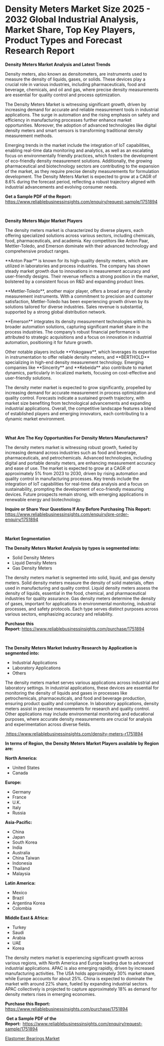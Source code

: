 <p><h1>Density Meters Market Size 2025 - 2032 Global Industrial Analysis, Market Share, Top Key Players, Product Types and Forecast Research Report</h1></p><p><strong>Density Meters Market Analysis and Latest Trends</strong></p>
<p><p>Density meters, also known as densitometers, are instruments used to measure the density of liquids, gases, or solids. These devices play a crucial role in various industries, including pharmaceuticals, food and beverage, chemicals, and oil and gas, where precise density measurements are essential for quality control and process optimization.</p><p>The Density Meters Market is witnessing significant growth, driven by increasing demand for accurate and reliable measurement tools in industrial applications. The surge in automation and the rising emphasis on safety and efficiency in manufacturing processes further enhance market opportunities. Moreover, the adoption of advanced technologies like digital density meters and smart sensors is transforming traditional density measurement methods.</p><p>Emerging trends in the market include the integration of IoT capabilities, enabling real-time data monitoring and analytics, as well as an escalating focus on environmentally friendly practices, which fosters the development of eco-friendly density measurement solutions. Additionally, the growing pharmaceutical and biotechnology sectors are contributing to the expansion of the market, as they require precise density measurements for formulation development. The Density Meters Market is expected to grow at a CAGR of 8.6% during the forecast period, reflecting a robust trajectory aligned with industrial advancements and evolving consumer needs.</p></p>
<p><strong>Get a Sample PDF of the Report:&nbsp;</strong> <a href="https://www.reliablebusinessinsights.com/enquiry/request-sample/1751894?utm_campaign=2757&utm_medium=2&utm_source=Github&utm_content=ia&utm_term=11042025&utm_id=density-meters">https://www.reliablebusinessinsights.com/enquiry/request-sample/1751894</a></p>
<p>&nbsp;</p>
<p><strong>Density Meters Major Market Players</strong></p>
<p><p>The density meters market is characterized by diverse players, each offering specialized solutions across various sectors, including chemicals, food, pharmaceuticals, and academia. Key competitors like Anton Paar, Mettler-Toledo, and Emerson dominate with their advanced technology and comprehensive product ranges.</p><p>**Anton Paar** is known for its high-quality density meters, which are utilized in laboratories and process industries. The company has shown steady market growth due to innovations in measurement accuracy and user-friendly designs. Their revenue reflects a strong position in the market, bolstered by a consistent focus on R&D and expanding product lines.</p><p>**Mettler-Toledo**, another major player, offers a broad array of density measurement instruments. With a commitment to precision and customer satisfaction, Mettler-Toledo has been experiencing growth driven by its solutions tailored for diverse industries. Sales revenue is substantial, supported by a strong global distribution network.</p><p>**Emerson** integrates its density measurement technologies within its broader automation solutions, capturing significant market share in the process industries. The company’s robust financial performance is attributed to strategic acquisitions and a focus on innovation in industrial automation, positioning it for future growth.</p><p>Other notable players include **Yokogawa**, which leverages its expertise in instrumentation to offer reliable density meters, and **BERTHOLD** specializing in high-end density measurement technology. Emerging companies like **Sincerity** and **Kebeida** also contribute to market dynamics, particularly in localized markets, focusing on cost-effective and user-friendly solutions.</p><p>The density meter market is expected to grow significantly, propelled by increasing demand for accurate measurement in process optimization and quality control. Forecasts indicate a sustained growth trajectory, with market size benefiting from technological advancements and expanding industrial applications. Overall, the competitive landscape features a blend of established players and emerging innovators, each contributing to a dynamic market environment.</p></p>
<p>&nbsp;</p>
<p><strong>What Are The Key Opportunities For Density Meters Manufacturers?</strong></p>
<p><p>The density meters market is witnessing robust growth, fueled by increasing demand across industries such as food and beverage, pharmaceuticals, and petrochemicals. Advanced technologies, including digital and portable density meters, are enhancing measurement accuracy and ease of use. The market is expected to grow at a CAGR of approximately 5% from 2023 to 2030, driven by rising automation and quality control in manufacturing processes. Key trends include the integration of IoT capabilities for real-time data analysis and a focus on sustainability, prompting the development of eco-friendly measuring devices. Future prospects remain strong, with emerging applications in renewable energy and biotechnology.</p></p>
<p><strong>Inquire or Share Your Questions If Any Before Purchasing This Report:</strong> <a href="https://www.reliablebusinessinsights.com/enquiry/pre-order-enquiry/1751894?utm_campaign=2757&utm_medium=2&utm_source=Github&utm_content=ia&utm_term=11042025&utm_id=density-meters">https://www.reliablebusinessinsights.com/enquiry/pre-order-enquiry/1751894</a></p>
<p>&nbsp;</p>
<p><strong>Market Segmentation</strong></p>
<p><strong>The Density Meters Market Analysis by types is segmented into:</strong></p>
<p><ul><li>Solid Density Meters</li><li>Liquid Density Meters</li><li>Gas Density Meters</li></ul></p>
<p><p>The density meters market is segmented into solid, liquid, and gas density meters. Solid density meters measure the density of solid materials, often used in manufacturing and quality control. Liquid density meters assess the density of liquids, essential in the food, chemical, and pharmaceutical industries for quality assurance. Gas density meters determine the density of gases, important for applications in environmental monitoring, industrial processes, and safety protocols. Each type serves distinct purposes across various sectors, emphasizing accuracy and reliability.</p></p>
<p><strong>Purchase this Report:&nbsp;</strong><a href="https://www.reliablebusinessinsights.com/purchase/1751894?utm_campaign=2757&utm_medium=2&utm_source=Github&utm_content=ia&utm_term=11042025&utm_id=density-meters">https://www.reliablebusinessinsights.com/purchase/1751894</a></p>
<p>&nbsp;</p>
<p><strong>The Density Meters Market Industry Research by Application is segmented into:</strong></p>
<p><ul><li>Industrial Applications</li><li>Laboratory Applications</li><li>Others</li></ul></p>
<p><p>The density meters market serves various applications across industrial and laboratory settings. In industrial applications, these devices are essential for monitoring the density of liquids and gases in processes like petrochemicals, pharmaceuticals, and food and beverage production, ensuring product quality and compliance. In laboratory applications, density meters assist in precise measurements for research and quality control. Other applications may include environmental monitoring and educational purposes, where accurate density measurements are crucial for analysis and experimentation across diverse fields.</p></p>
<p><a href="https://www.reliablebusinessinsights.com/density-meters-r1751894?utm_campaign=2757&utm_medium=2&utm_source=Github&utm_content=ia&utm_term=11042025&utm_id=density-meters">&nbsp;https://www.reliablebusinessinsights.com/density-meters-r1751894</a></p>
<p><strong>In terms of Region, the Density Meters Market Players available by Region are:</strong></p>
<p>
    <p> <strong> North America: </strong>
        <ul>
            <li>United States</li>
            <li>Canada</li>
        </ul>
        </p> 
    <p> <strong> Europe: </strong>
        <ul>
            <li>Germany</li>
            <li>France</li>
            <li>U.K.</li>
            <li>Italy</li>
            <li>Russia</li>
        </ul>
        </p> 
    <p> <strong> Asia-Pacific: </strong>
        <ul>
            <li>China</li>
            <li>Japan</li>
            <li>South Korea</li>
            <li>India</li>
            <li>Australia</li>
            <li>China Taiwan</li>
            <li>Indonesia</li>
            <li>Thailand</li>
            <li>Malaysia</li>
        </ul>
        </p> 
    <p> <strong> Latin America: </strong>
        <ul>
            <li>Mexico</li>
            <li>Brazil</li>
            <li>Argentina Korea</li>
            <li>Colombia</li>
        </ul>
        </p> 
    <p> <strong> Middle East & Africa: </strong>
        <ul>
            <li>Turkey</li>
            <li>Saudi</li>
            <li>Arabia</li>
            <li>UAE</li>
            <li>Korea</li>
        </ul>
    </p>
    </p>
<p><p>The density meters market is experiencing significant growth across various regions, with North America and Europe leading due to advanced industrial applications. APAC is also emerging rapidly, driven by increased manufacturing activities. The USA holds approximately 30% market share, while Europe accounts for about 25%. China is expected to dominate the market with around 22% share, fueled by expanding industrial sectors. APAC collectively is projected to capture approximately 18% as demand for density meters rises in emerging economies.</p></p>
<p><strong>Purchase this Report: </strong><a href="https://www.reliablebusinessinsights.com/purchase/1751894?utm_campaign=2757&utm_medium=2&utm_source=Github&utm_content=ia&utm_term=11042025&utm_id=density-meters">https://www.reliablebusinessinsights.com/purchase/1751894</a></p>
<p>&nbsp;<strong>Get a Sample PDF of the Report:&nbsp;&nbsp;</strong><a href="https://www.reliablebusinessinsights.com/enquiry/request-sample/1751894?utm_campaign=2757&utm_medium=2&utm_source=Github&utm_content=ia&utm_term=11042025&utm_id=density-meters">https://www.reliablebusinessinsights.com/enquiry/request-sample/1751894</a></p>
<p><strong></strong></p>
<p><p><a href="https://github.com/kevoncesya4j/Market-Research-Report-List-1/blob/main/elastomer-bearings-market.md?utm_campaign=2757&utm_medium=2&utm_source=Github&utm_content=ia&utm_term=11042025&utm_id=density-meters">Elastomer Bearings Market</a></p></p>